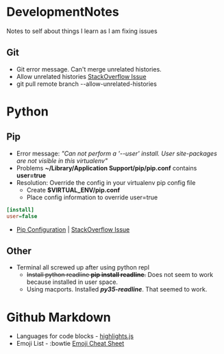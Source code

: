 # DevelopmentNotes
Notes to self about things I learn as I am fixing issues

## Git
* Git error message. Can't merge unrelated histories.
* Allow unrelated histories [StackOverflow Issue](http://stackoverflow.com/questions/37937984/git-refusing-to-merge-unrelated-histories)
* git pull remote branch --allow-unrelated-histories

# Python
## Pip
* Error message: *"Can not perform a '--user' install. User site-packages are not visible in this virtualenv"*
* Problems **~/Library/Application Support/pip/pip.conf** contains **user=true**
* Resolution: Override the config in your virtualenv pip config file
	* Create **$VIRTUAL_ENV/pip.conf**
	* Place config information to override user=true
```Ini
[install]
user=false
```
* [Pip Configuration](https://pip.pypa.io/en/stable/user_guide/#configuration) | [StackOverflow Issue](http://stackoverflow.com/questions/30604952/pip-default-behavior-conflicts-with-virtualenv)
## Other
* Terminal all screwed up after using python repl
	* ~~Install python readline **pip install readline**.~~ Does not seem to work because installed in user space.
	* Using macports. Installed ***py35-readline***. That seemed to work.

# Github Markdown
* Languages for code blocks - [highlights.js](https://highlightjs.org/static/demo/)
* Emoji List - :bowtie [Emoji Cheat Sheet](http://www.webpagefx.com/tools/emoji-cheat-sheet/)
